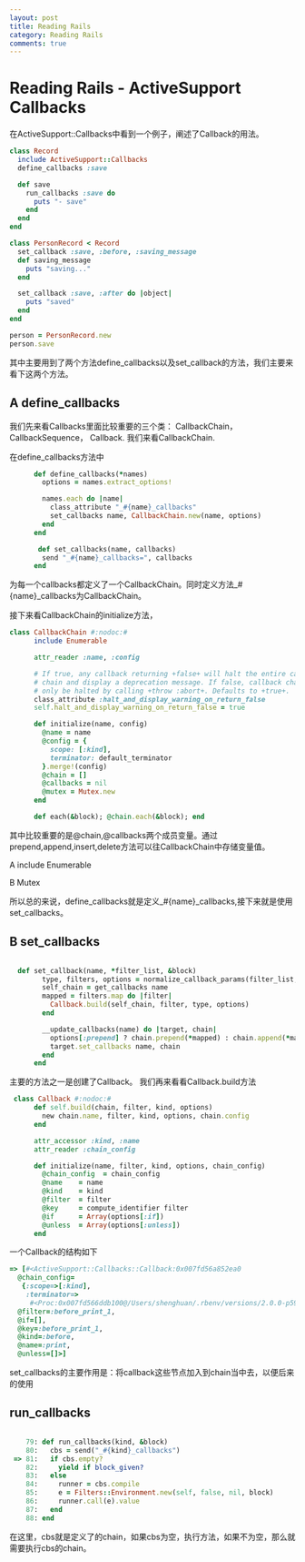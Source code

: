 ```yaml
---
layout: post
title: Reading Rails
category: Reading Rails
comments: true
---
```


# Reading Rails - ActiveSupport Callbacks

在ActiveSupport::Callbacks中看到一个例子，阐述了Callback的用法。

~~~rb
class Record
  include ActiveSupport::Callbacks
  define_callbacks :save

  def save
    run_callbacks :save do
      puts "- save"
    end
  end
end

class PersonRecord < Record
  set_callback :save, :before, :saving_message
  def saving_message
    puts "saving..."
  end

  set_callback :save, :after do |object|
    puts "saved"
  end
end

person = PersonRecord.new
person.save
~~~

其中主要用到了两个方法define\_callbacks以及set_callback的方法，我们主要来看下这两个方法。

## A define\_callbacks
我们先来看Callbacks里面比较重要的三个类： CallbackChain， CallbackSequence， Callback.
我们来看CallbackChain.

在define_callbacks方法中

~~~rb
      def define_callbacks(*names)
        options = names.extract_options!

        names.each do |name|
          class_attribute "_#{name}_callbacks"
          set_callbacks name, CallbackChain.new(name, options)
        end
      end

       def set_callbacks(name, callbacks)
        send "_#{name}_callbacks=", callbacks
      end
~~~
为每一个callbacks都定义了一个CallbackChain。同时定义方法_#{name}\_callbacks为CallbackChain。

接下来看CallbackChain的initialize方法，

~~~rb
class CallbackChain #:nodoc:#
      include Enumerable

      attr_reader :name, :config

      # If true, any callback returning +false+ will halt the entire callback
      # chain and display a deprecation message. If false, callback chains will
      # only be halted by calling +throw :abort+. Defaults to +true+.
      class_attribute :halt_and_display_warning_on_return_false
      self.halt_and_display_warning_on_return_false = true

      def initialize(name, config)
        @name = name
        @config = {
          scope: [:kind],
          terminator: default_terminator
        }.merge!(config)
        @chain = []
        @callbacks = nil
        @mutex = Mutex.new
      end

      def each(&block); @chain.each(&block); end
~~~

其中比较重要的是@chain,@callbacks两个成员变量。通过prepend,append,insert,delete方法可以往CallbackChain中存储变量值。

A include Enumerable

B Mutex

所以总的来说，define_callbacks就是定义_#{name}\_callbacks,接下来就是使用set_callbacks。

## B set_callbacks

~~~rb

  def set_callback(name, *filter_list, &block)
        type, filters, options = normalize_callback_params(filter_list, block)
        self_chain = get_callbacks name
        mapped = filters.map do |filter|
          Callback.build(self_chain, filter, type, options)
        end

        __update_callbacks(name) do |target, chain|
          options[:prepend] ? chain.prepend(*mapped) : chain.append(*mapped)
          target.set_callbacks name, chain
        end
      end
~~~
主要的方法之一是创建了Callback。
我们再来看看Callback.build方法

~~~rb
 class Callback #:nodoc:#
      def self.build(chain, filter, kind, options)
        new chain.name, filter, kind, options, chain.config
      end

      attr_accessor :kind, :name
      attr_reader :chain_config

      def initialize(name, filter, kind, options, chain_config)
        @chain_config  = chain_config
        @name    = name
        @kind    = kind
        @filter  = filter
        @key     = compute_identifier filter
        @if      = Array(options[:if])
        @unless  = Array(options[:unless])
      end
~~~

一个Callback的结构如下

~~~rb
=> [#<ActiveSupport::Callbacks::Callback:0x007fd56a852ea0
  @chain_config=
   {:scope=>[:kind],
    :terminator=>
     #<Proc:0x007fd566ddb100@/Users/shenghuan/.rbenv/versions/2.0.0-p598/lib/ruby/gems/2.0.0/gems/activesupport-4.1.8/lib/active_support/callbacks.rb:725 (lambda)>},
  @filter=:before_print_1,
  @if=[],
  @key=:before_print_1,
  @kind=:before,
  @name=:print,
  @unless=[]>]
~~~

set_callbacks的主要作用是：将callback这些节点加入到chain当中去，以便后来的使用

## run_callbacks

~~~rb

	79: def run_callbacks(kind, &block)
    80:   cbs = send("_#{kind}_callbacks")
 => 81:   if cbs.empty?
    82:     yield if block_given?
    83:   else
    84:     runner = cbs.compile
    85:     e = Filters::Environment.new(self, false, nil, block)
    86:     runner.call(e).value
    87:   end
    88: end
~~~

在这里，cbs就是定义了的chain，如果cbs为空，执行方法，如果不为空，那么就需要执行cbs的chain。